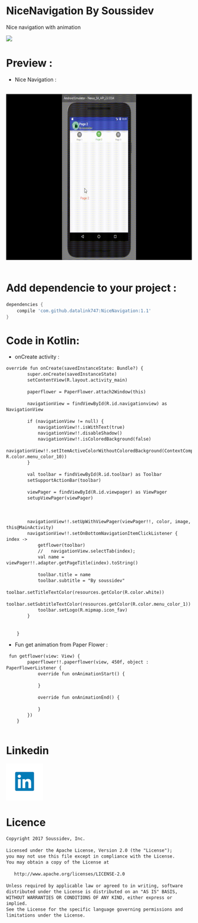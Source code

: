 # NiceNavigation By Soussidev
Nice navigation with animation


[![](https://jitpack.io/v/datalink747/NiceNavigation.svg)](https://jitpack.io/#datalink747/NiceNavigation)
<br>

# Preview :
* Nice Navigation :

<br>
<img src="picture/NiceNavigation.gif" height="450" width="580">&nbsp;
<br>

# Add dependencie to your project :

```gradle
dependencies {
    compile 'com.github.datalink747:NiceNavigation:1.1'
}
```

# Code in Kotlin:

* onCreate activity :

```
override fun onCreate(savedInstanceState: Bundle?) {
        super.onCreate(savedInstanceState)
        setContentView(R.layout.activity_main)

        paperflower = PaperFlower.attach2Window(this)

        navigationView = findViewById(R.id.navigationview) as NavigationView

        if (navigationView != null) {
            navigationView!!.isWithText(true)
            navigationView!!.disableShadow()
            navigationView!!.isColoredBackground(false)
            navigationView!!.setItemActiveColorWithoutColoredBackground(ContextCompat.getColor(this, R.color.menu_color_10))
        }

        val toolbar = findViewById(R.id.toolbar) as Toolbar
        setSupportActionBar(toolbar)

        viewPager = findViewById(R.id.viewpager) as ViewPager
        setupViewPager(viewPager)



        navigationView!!.setUpWithViewPager(viewPager!!, color, image, this@MainActivity)
        navigationView!!.setOnBottomNavigationItemClickListener { index ->
            getflower(toolbar)
            //   navigationView.selectTab(index);
            val name = viewPager!!.adapter.getPageTitle(index).toString()

            toolbar.title = name
            toolbar.subtitle = "By soussidev"
            toolbar.setTitleTextColor(resources.getColor(R.color.white))
            toolbar.setSubtitleTextColor(resources.getColor(R.color.menu_color_1))
            toolbar.setLogo(R.mipmap.icon_fav)
        }


    }
```
* Fun get animation from Paper Flower :

```
 fun getflower(view: View) {
        paperflower!!.paperflower(view, 450f, object : PaperFlowerListener {
            override fun onAnimationStart() {

            }

            override fun onAnimationEnd() {

            }
        })
    }
    
```

# Linkedin

<a href="https://www.linkedin.com/in/soussimohamed/">
<img src="picture/linkedin.png" height="100" width="100" alt="Soussi Mohamed">
</a>

# Licence

```
Copyright 2017 Soussidev, Inc.

Licensed under the Apache License, Version 2.0 (the "License");
you may not use this file except in compliance with the License.
You may obtain a copy of the License at

   http://www.apache.org/licenses/LICENSE-2.0

Unless required by applicable law or agreed to in writing, software
distributed under the License is distributed on an "AS IS" BASIS,
WITHOUT WARRANTIES OR CONDITIONS OF ANY KIND, either express or implied.
See the License for the specific language governing permissions and
limitations under the License.
```

